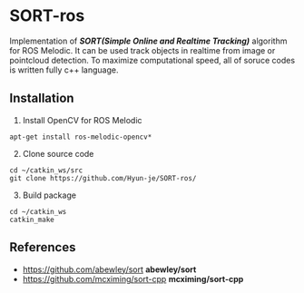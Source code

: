 # SORT-ros
Implementation of ***SORT(Simple Online and Realtime Tracking)*** algorithm for ROS Melodic. It can be used track objects in realtime from image or pointcloud detection. To maximize computational speed, all of soruce codes is written fully c++ language.

## Installation
1. Install OpenCV for ROS Melodic
```
apt-get install ros-melodic-opencv*
```
2. Clone source code
```
cd ~/catkin_ws/src
git clone https://github.com/Hyun-je/SORT-ros/
```
3. Build package
```
cd ~/catkin_ws
catkin_make
```

## References
- https://github.com/abewley/sort **abewley/sort**
- https://github.com/mcximing/sort-cpp **mcximing/sort-cpp**

